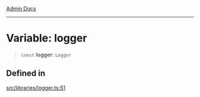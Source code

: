 [Admin Docs](/)

***

# Variable: logger

> `const` **logger**: `Logger`

## Defined in

[src/libraries/logger.ts:51](https://github.com/Suyash878/talawa-api/blob/cfd688207611ba245c99edd8dbaccb2cdbf6a043/src/libraries/logger.ts#L51)
